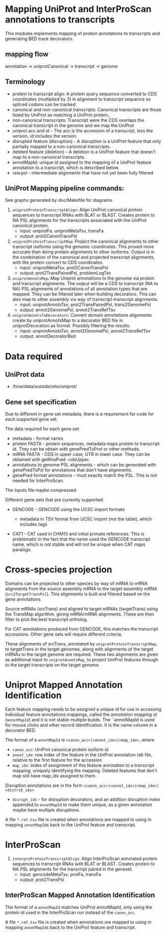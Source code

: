 # Mapping UniProt and InterProScan annotations to transcripts

This modules implements mapping of protein annotations to transcripts and
generating BED track decorators.

## mapping flow

annotation -> uniprotCanonical -> transcript -> genome

## Terminology
- protein to transcript align: A protein query sequence converted to CDS
  coordinates (multiplied by 3) in alignment to transcript sequence so spliced
  codons can be tracked.
- canonical and non-canonical transcripts: Canonical transcripts are those
  listed by UniProt as matching a UniProt protein,.
- non-canonical transcripts: Transcript were the CDS overlaps the canonical
  transcript in the genome and we map the UniProt
- uniprot acc and id - The acc is the accession of a transcript, less the
  version, id includes the version.
- disrupted feature (disruption) - A disruption is a UniProt feature that only
  partially mapped to a non-canonical transcripts.
- deleted feature (deletion) - A deletion is a UniProt feature that doesn't
  map to a non-canonical transcripts.
- annotMapId: unique id assigned to the mapping of a UniProt feature
  annotation to a transcript, which is described below.
- raw.psl - intermediate alignments that have not yet been fully filtered

## UniProt Mapping pipeline commands:
See graphs generated by doc/Makefile for diagrams.

1. `uniprotProteinTranscriptAlign`: Align UniProt canonical protein sequences
   to transcript RNAs with BLAT or BLAST. Creates protein to NA PSL alignments
   for the transcripts associated with the UniProt canonical protein.
   * input: uniprotFa, uniprotMetaTsv, transFa
   * output: prot2CanonTransPsl
1. `uniprotProteinTranscriptMap`: Project the canonical alignments to other
   transcript isoforms using the genomic coordinates.  This proved more
   accurate than doing protein alignments to other isoforms.  Output is in the
   combination of the canonical and projected transcript alignments, with the
   protein convert to CDS coordinates.
   * input: uniprotMetaTsv, prot2CanonTransPsl
   * output: prot2TransPairedPsl, problemLogTsv
1. `uniprotAnnotsMap`: Map Uniprot annotations to the genome via protein and
   transcript alignments.  The output will be a CDS to transcript (NA to NA)
   PSL alignments of annotations of all annotation types that are mapped.
   They can be filtered later when building decorators.  This can also map to
   other assembly via way of transcript-transcript alignments.
   * input: uniprotAnnotsTsv, prot2TransPairedPsl, trans2GenomePsl
   * output: annot2GenomePsl, annot2TransRefTsv
1. `uniprotAnnotsToDecorators`: Convert domain annotations alignments create
   by uniprotAnnotsMap to a decorator BED file in uniprotDecoration.as format.
   Possibly filtering the results.
   * input: uniprotAnnotsTsv, annot2GenomePsl, annot2TransRefTsv
   * output: annotDecoratorBed

# Data required 

## UniProt data
* /hive/data/outside/otto/uniprot/

## Gene set specification

Due to different in gene set metadata, there is a requirement for
code for each supported gene set.

The data required for each gene set:
- metadata - format varies
- protein FASTA - protein sequences, metadata maps protein to transcript id.
  They can be obtain with genePredToProt or other methods.
- mRNA FASTA - CDS in upper case, UTR in lower case.  They can be obtained
  with getRnaPred -cdsUpper.
- annotations to genome PSL alignments - which can be generated with
  genePredToPsl for annotations that don't have alignments.
- genePred format annotations - must exactly match the PSL.  This is not
  needed for InterProScan.

The inputs file maybe compressed.

Different gene sets that are currently supported:

- GENCODE - GENCODE using the UCSC import formats
  - metadata in TSV format from UCSC import (not the table), which includes
    tags

- CAT1 - CAT used in CHM13 and initial primate references. This is problematic
  in the fact that the name used the GENCODE transcript name, which is not
  stable and will not be unique when CAT maps paralogs.


# Cross-species projection

Domains can be projected to other species by way of mRNA to mRNA alignments
from the source assembly mRNA to the target assembly mRNA
(`src2TargetTransPsl`).  This alignments is built and filtered based on the gene
annotations

Source mRNAs (srcTrans) and aligned to target mRNAs (targetTrans) using the
TransMap algorithm, giving mRNA/mRNA alignments.  These are then
filter to pick the best transcript ortholog.  

For CAT annotations produced from GENCODE, this matches the transcript
accessions.  Other gene sets will require different criteria.

These alignments of srcTrans, annotated by `uniprotProteinTranscriptMap`, to
targetTrans in the target genomes, along with alignments of the target mRNAs
to the target genome are required.  These two alignments are given as
additional input to `uniprotAnnotsMap`, to project UniProt features through to
the target transcripts on the target genome.


# Uniprot Mapped Annotation Identification

Each feature mapping needs to be assigned a unique id for use in accessing
individual feature annotations mappings, called the *annotation mapping id*
(`annotMapId`) and it is not stable multiple builds.  The ``annotMapId is used
for mouse clicks and other record identification.  It is the name column in a
decorator BED.

The format of a `annotMapId` is `<canon_acc>|<annot_idx>|<map_idx>`, where

- `canon_acc`: UniProt canonical protein isoform id
- `annot_idx`: row index of the feature in the UniProt annotation tab file,
  relative to the first feature for the accession
- `map_idx`: index of assignment of this feature annotation to a transcript
  mapping, uniquely identifying the mapping.  Deleted features that don't map
  still have map_idx assigned to them.

Disruption annotations are in the form `<canon_acc>|<annot_idx>|<map_idx>|<distrib_idx>`
  
- `disrupt_idx` - for disruption decorators, and an addition disruption index appended to
  `annotMapId` to make them unique, as a given annotation maybe have multiple disruptions.

A file `*.ref.tsv` file is created when annotations are mapped to using in
mapping `annotMapId`s back to the UniProt feature and transcript.


# InterProScan

1. `interproProteinTranscriptAlign`: Align InterProScan annotated protein
   sequences to transcript RNAs with BLAT or BLAST. Creates protein to NA PSL
   alignments for the transcript paired in the geneset.
   * input: gencodeMetaTsv, protFa, transFa
   * output: prot2TransPsl

## InterProScan Mapped Annotation Identification

The format of a `annotMapId` matches UniProt annotMapId, only using the
protein id used in the InterProScan run instead of the `canon_acc`.

A file `*.ref.tsv` file is created when annotations are mapped to using in mapping `annotMapId`s back to the UniProt feature and transcript.



